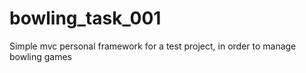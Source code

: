 bowling_task_001
================

Simple mvc personal framework for a test project, in order to manage bowling games
